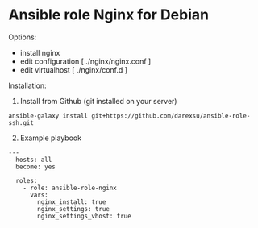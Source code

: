 # Ansible role Nginx for Debian
Options:
  - install nginx
  - edit configuration [ ./nginx/nginx.conf ]
  - edit virtualhost [ ./nginx/conf.d ]

Installation:
1) Install from Github (git installed on your server)
```
ansible-galaxy install git+https://github.com/darexsu/ansible-role-ssh.git
```
2) Example playbook
```
---
- hosts: all
  become: yes

  roles:
    - role: ansible-role-nginx
      vars:
        nginx_install: true
        nginx_settings: true
        nginx_settings_vhost: true       
```
